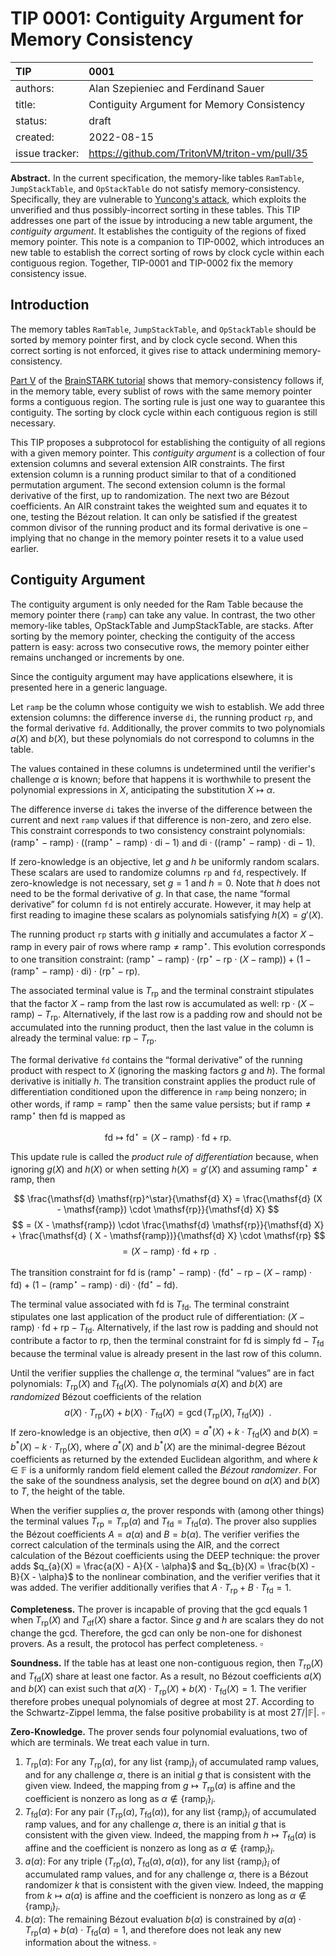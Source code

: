 # TIP 0001: Contiguity Argument for Memory Consistency

| TIP            | 0001                                       |
|:---------------|:-------------------------------------------|
| authors:       | Alan Szepieniec and Ferdinand Sauer        |
| title:         | Contiguity Argument for Memory Consistency |
| status:        | draft                                      |
| created:       | 2022-08-15                                 |
| issue tracker: | https://github.com/TritonVM/triton-vm/pull/35 |

**Abstract.** In the current specification, the memory-like tables `RamTable`, `JumpStackTable`, and `OpStackTable` do not satisfy memory-consistency. Specifically, they are vulnerable to [Yuncong's attack](https://github.com/TritonVM/triton-vm/issues/12), which exploits the unverified and thus possibly-incorrect sorting in these tables. This TIP addresses one part of the issue by introducing a new table argument, the *contiguity argument*. It establishes the contiguity of the regions of fixed memory pointer. This note is a companion to TIP-0002, which introduces an new table to establish the correct sorting of rows by clock cycle within each contiguous region. Together, TIP-0001 and TIP-0002 fix the memory consistency issue.

## Introduction

The memory tables `RamTable`, `JumpStackTable`, and `OpStackTable` should be sorted by memory pointer first, and by clock cycle second. When this correct sorting is not enforced, it gives rise to attack undermining memory-consistency.

[Part V](https://aszepieniec.github.io/stark-brainfuck/attack) of the [BrainSTARK tutorial](https://aszepieniec.github.io/stark-brainfuck/) shows that memory-consistency follows if, in the memory table, every sublist of rows with the same memory pointer forms a contiguous region. The sorting rule is just one way to guarantee this contiguity. The sorting by clock cycle within each contiguous region is still necessary.

This TIP proposes a subprotocol for establishing the contiguity of all regions with a given memory pointer. This *contiguity argument* is a collection of four extension columns and several extension AIR constraints. The first extension column is a running product similar to that of a conditioned permutation argument. The second extension column is the formal derivative of the first, up to randomization. The next two are Bézout coefficients. An AIR constraint takes the weighted sum and equates it to one, testing the Bézout relation. It can only be satisfied if the greatest common divisor of the running product and its formal derivative is one – implying that no change in the memory pointer resets it to a value used earlier.

## Contiguity Argument

The contiguity argument is only needed for the Ram Table because the memory pointer there (`ramp`) can take any value. In contrast, the two other memory-like tables, OpStackTable and JumpStackTable, are stacks. After sorting by the memory pointer, checking the contiguity of the access pattern is easy: across two consecutive rows, the memory pointer either remains unchanged or increments by one.

Since the contiguity argument may have applications elsewhere, it is presented here in a generic language.

Let `ramp` be the column whose contiguity we wish to establish. We add three extension columns: the difference inverse `di`, the running product `rp`, and the formal derivative `fd`. Additionally, the prover commits to two polynomials $a(X)$ and $b(X)$, but these polynomials do not correspond to columns in the table.

The values contained in these columns is undetermined until the verifier's challenge $\alpha$ is known; before that happens it is worthwhile to present the polynomial expressions in $X$, anticipating the substitution $X \mapsto \alpha$.

The difference inverse `di` takes the inverse of the difference between the current and next `ramp` values if that difference is non-zero, and zero else. This constraint corresponds to two consistency constraint polynomials: $(\mathsf{ramp}^\star - \mathsf{ramp})\cdot((\mathsf{ramp}^\star - \mathsf{ramp}) \cdot \mathsf{di} - 1)$ and $\mathsf{di}\cdot((\mathsf{ramp}^\star - \mathsf{ramp}) \cdot \mathsf{di} - 1)$.

If zero-knowledge is an objective, let $g$ and $h$ be uniformly random scalars. These scalars are used to randomize columns `rp` and `fd`, respectively. If zero-knowledge is not necessary, set $g=1$ and $h=0$. Note that $h$ does not need to be the formal derivative of $g$. In that case, the name “formal derivative” for column `fd` is not entirely accurate. However, it may help at first reading to imagine these scalars as polynomials satisfying $h(X) = g'(X)$.

The running product `rp` starts with $g$ initially and accumulates a factor $X - \mathsf{ramp}$ in every pair of rows where $\mathsf{ramp} \neq \mathsf{ramp}^\star$. This evolution corresponds to one transition constraint: $(\mathsf{ramp}^\star - \mathsf{ramp}) \cdot (\mathsf{rp}^\star - \mathsf{rp} \cdot (X - \mathsf{ramp})) + (1 -(\mathsf{ramp}^\star -\mathsf{ramp}) \cdot \mathsf{di}) \cdot (\mathsf{rp}^\star - \mathsf{rp})$.

The associated terminal value is $T_{\mathsf{rp}}$ and the terminal constraint stipulates that the factor $X - \mathsf{ramp}$ from the last row is accumulated as well: $\mathsf{rp} \cdot (X - \mathsf{ramp}) - T_{\mathsf{rp}}$. Alternatively, if the last row is a padding row and should not be accumulated into the running product, then the last value in the column is already the terminal value: $\mathsf{rp} - T_{\mathsf{rp}}$.

The formal derivative `fd` contains the “formal derivative” of the running product with respect to $X$ (ignoring the masking factors $g$ and $h$). The formal derivative is initially $h$. The transition constraint applies the product rule of differentiation conditioned upon the difference in `ramp` being nonzero; in other words, if $\mathsf{ramp} = \mathsf{ramp}^\star$ then the same value persists; but if $\mathsf{ramp} \neq \mathsf{ramp}^\star$ then $\mathsf{fd}$ is mapped as

$$ \mathsf{fd} \mapsto \mathsf{fd}^ \star = (X - \mathsf{ramp}) \cdot \mathsf{fd} + \mathsf{rp}   . $$

This update rule is called the *product rule of differentiation* because, when ignoring $g(X)$ and $h(X)$ or when setting $h(X) = g'(X)$ and assuming $\mathsf{ramp}^\star \neq \mathsf{ramp}$, then

$$ \frac{\mathsf{d}  \mathsf{rp}^\star}{\mathsf{d}   X} = \frac{\mathsf{d}  (X - \mathsf{ramp}) \cdot \mathsf{rp}}{\mathsf{d}   X} $$
$$ = (X - \mathsf{ramp}) \cdot \frac{\mathsf{d}   \mathsf{rp}}{\mathsf{d}   X} + \frac{\mathsf{d}  ( X - \mathsf{ramp})}{\mathsf{d}   X} \cdot \mathsf{rp} $$
$$ = (X - \mathsf{ramp}) \cdot \mathsf{fd} +\mathsf{rp} \enspace . $$

The transition constraint for $\mathsf{fd}$ is $(\mathsf{ramp}^\star - \mathsf{ramp}) \cdot (\mathsf{fd}^\star - \mathsf{rp} - (X - \mathsf{ramp}) \cdot \mathsf{fd}) + (1 -(\mathsf{ramp}^\star -\mathsf{ramp}) \cdot \mathsf{di}) \cdot (\mathsf{fd}^\star - \mathsf{fd})$.

The terminal value associated with $\mathsf{fd}$ is $T_ {\mathsf{fd}}$. The terminal constraint stipulates one last application of the product rule of differentiation: $(X - \mathsf{ramp}) \cdot \mathsf{fd} + \mathsf{rp} - T_ {\mathsf{fd}}$. Alternatively, if the last row is padding and should not contribute a factor to $\mathsf{rp}$, then the terminal constraint for $\mathsf{fd}$ is simply $\mathsf{fd} - T_ {\mathsf{fd}}$ because the terminal value is already present in the last row of this column.

Until the verifier supplies the challenge $\alpha$, the terminal “values” are in fact polynomials: $T_ {\mathsf{rp}}(X)$ and $T_ {\mathsf{fd}}(X)$. The polynomials $a(X)$ and $b(X)$ are *randomized* Bézout coefficients of the relation
$$ a(X) \cdot T_ {\mathsf{rp}}(X) + b(X) \cdot T_ {\mathsf{fd}}(X) = \gcd(T_ {\mathsf{rp}}(X),T_ {\mathsf{fd}}(X)) \enspace .$$
If zero-knowledge is an objective, then $a(X) = a^*(X) + k \cdot T_ {\mathsf{fd}}(X)$ and $b(X) = b^*(X) - k \cdot T_ {\mathsf{rp}}(X)$, where $a^*(X)$ and $b^*(X)$ are the minimal-degree Bézout coefficients as returned by the extended Euclidean algorithm, and where $k \in \mathbb{F}$ is a uniformly random field element called the *Bézout randomizer*. For the sake of the soundness analysis, set the degree bound on $a(X)$ and $b(X)$ to $T$, the height of the table.

When the verifier supplies $\alpha$, the prover responds with (among other things) the terminal values $T_ {\mathsf{rp}} = T_ {\mathsf{rp}}(\alpha)$ and $T_ {\mathsf{fd}} = T_ {\mathsf{fd}}(\alpha)$. The prover also supplies the Bézout coefficients $A = a(\alpha)$ and $B = b(\alpha)$. The verifier verifies the correct calculation of the terminals using the AIR, and the correct calculation of the Bézout coefficients using the DEEP technique: the prover adds $q_{a}(X) = \frac{a(X) - A}{X - \alpha}$ and $q_{b}(X) = \frac{b(X) - B}{X - \alpha}$ to the nonlinear combination, and the verifier verifies that it was added. The verifier additionally verifies that $A \cdot T_ {\mathsf{rp}} + B \cdot T_{\mathsf{fd}} = 1$.

**Completeness.** The prover is incapable of proving that the gcd equals 1 when $T_ {\mathsf{rp}}(X)$ and $T_{\mathsf{df}}(X)$ share a factor. Since $g$ and $h$ are scalars they do not change the gcd. Therefore, the gcd can only be non-one for dishonest provers. As a result, the protocol has perfect completeness. $\square$

**Soundness.** If the table has at least one non-contiguous region, then $T_ \mathsf{rp}(X)$ and $T_ \mathsf{fd}(X)$ share at least one factor. As a result, no Bézout coefficients $a(X)$ and $b(X)$ can exist such that $a(X) \cdot T_ \mathsf{rp}(X) + b(X) \cdot T_ \mathsf{fd}(X) = 1$. The verifier therefore probes unequal polynomials of degree at most $2T$. According to the Schwartz-Zippel lemma, the false positive probability is at most $2T / \vert \mathbb{F} \vert$. $\square$

**Zero-Knowledge.** The prover sends four polynomial evaluations, two of which are terminals. We treat each value in turn.
 1. $T_{\mathsf{rp}}(\alpha)$: For any $T_{\mathsf{rp}}(\alpha)$, for any list $\lbrace \mathsf{ramp}_ i \rbrace_ i$ of accumulated $\mathsf{ramp}$ values, and for any challenge $\alpha$, there is an initial $g$ that is consistent with the given view. Indeed, the mapping from $g \mapsto T_ {\mathsf{rp}}(\alpha)$ is affine and the coefficient is nonzero as long as $\alpha \not \in \lbrace\mathsf{ramp}_ i \rbrace_ i$.
 2. $T_ {\mathsf{fd}}(\alpha)$: For any pair $(T_  {\mathsf{rp}}(\alpha), T_ {\mathsf{fd}}(\alpha))$, for any list $\lbrace \mathsf{ramp}_ i \rbrace_ i$ of accumulated $\mathsf{ramp}$ values, and for any challenge $\alpha$, there is an initial $g$ that is consistent with the given view. Indeed, the mapping from $h \mapsto T_ {\mathsf{fd}}(\alpha)$ is affine and the coefficient is nonzero as long as $\alpha \not \in \lbrace\mathsf{ramp}_ i\rbrace_ i$.
 3. $a(\alpha)$: For any triple $(T_ {\mathsf{rp}}(\alpha), T_ {\mathsf{fd}}(\alpha), a(\alpha))$, for any list $\lbrace \mathsf{ramp}_ i \rbrace_i$ of accumulated $\mathsf{ramp}$ values, and for any challenge $\alpha$, there is a Bézout randomizer $k$ that is consistent with the given view. Indeed, the mapping from $k \mapsto a(\alpha)$ is affine and the coefficient is nonzero as long as $\alpha \not \in \lbrace \mathsf{ramp}_ i \rbrace_ i$.
 4. $b(\alpha)$: The remaining Bézout evaluation $b(\alpha)$ is constrained by $a(\alpha) \cdot T_{\mathsf{rp}}(\alpha) + b(\alpha) \cdot T_{\mathsf{fd}}(\alpha) = 1$, and therefore does not leak any new information about the witness. $\square$

